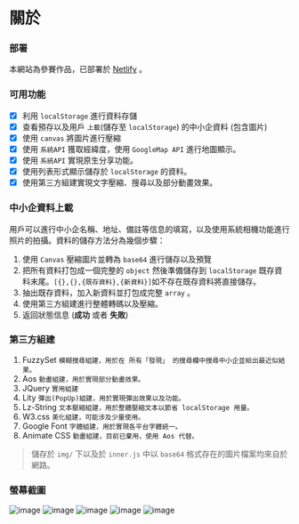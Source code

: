 # 關於
### 部署
本網站為參賽作品，已部署於 [Netlify](https://disc-sme.netlify.app) 。
### 可用功能
- [X] 利用 `localStorage` 進行資料存儲
- [x] 查看預存以及用戶 `上載`(儲存至 `localStorage`) 的中小企資料 (包含圖片)
- [x] 使用 `canvas` 將圖片進行壓縮
- [x] 使用 `系統API` 獲取經緯度，使用 `GoogleMap API` 進行地圖顯示。
- [x] 使用 `系統API` 實現原生分享功能。
- [x] 使用列表形式顯示儲存於 `localStorage` 的資料。
- [x] 使用第三方組建實現文字壓縮、搜尋以及部分動畫效果。

### 中小企資料上載
用戶可以進行中小企名稱、地址、備註等信息的填寫，以及使用系統相機功能進行照片的拍攝。資料的儲存方法分為幾個步驟：
1. 使用 `Canvas` 壓縮圖片並轉為 `base64` 進行儲存以及預覽
2. 把所有資料打包成一個完整的 `object` 然後準備儲存到 `localStorage` 既存資料末尾。`[{},{},{既存資料},{新資料}]`如不存在既存資料將直接儲存。
3. 抽出既存資料，加入新資料並打包成完整 `array` 。
4. 使用第三方組建進行整體轉碼以及壓縮。
5. 返回狀態信息 (**成功** 或者 **失敗**)

### 第三方組建
1. FuzzySet `模糊搜尋組建，用於在 所有「發現」 的搜尋欄中搜尋中小企並給出最近似結果。`
2. Aos `動畫組建，用於實現部分動畫效果。`
3. JQuery `實用組建`
4. Lity `彈出(PopUp)組建，用於實現彈出效果以及功能。`
5. Lz-String `文本壓縮組建，用於整體壓縮文本以節省 localStorage 用量。`
6. W3.css `美化組建，可能涉及少量使用。`
7. Google Font `字體組建，用於實現各平台字體統一。`
8. Animate CSS `動畫組建，目前已棄用，使用 Aos 代替。`

> 儲存於 `img/` 下以及於 `inner.js` 中以 `base64` 格式存在的圖片檔案均來自於網路。

### 螢幕截圖
![image](https://github.com/Traveler-Brian/MobileWebComp/blob/master/screenshots/1.PNG?raw=true)
![image](https://github.com/Traveler-Brian/MobileWebComp/blob/master/screenshots/2.png?raw=true)
![image](https://github.com/Traveler-Brian/MobileWebComp/blob/master/screenshots/3.png?raw=true)
![image](https://github.com/Traveler-Brian/MobileWebComp/blob/master/screenshots/4.png?raw=true)
![image](https://github.com/Traveler-Brian/MobileWebComp/blob/master/screenshots/5.png?raw=true)